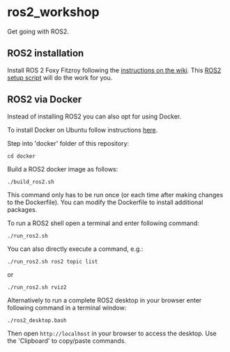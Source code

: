 # ros2_workshop

Get going with ROS2.

## ROS2 installation

Install ROS 2 Foxy Fitzroy following the [instructions on the wiki](https://index.ros.org/doc/ros2/Installation/Foxy/).
This [ROS2 setup script](https://github.com/Tiryoh/ros2_setup_scripts_ubuntu) will do the work for you.

## ROS2 via Docker

Instead of installing ROS2 you can also opt for using Docker.

To install Docker on Ubuntu follow instructions [here](https://docs.docker.com/engine/install/ubuntu/).

Step into 'docker' folder of this repository:
```
cd docker
```

Build a ROS2 docker image as follows:
```
./build_ros2.sh
```
This command only has to be run once (or each time after making changes to the Dockerfile).
You can modify the Dockerfile to install additional packages.

To run a ROS2 shell open a terminal and enter following command:
```
./run_ros2.sh
```

You can also directly execute a command, e.g.:
```
./run_ros2.sh ros2 topic list
```
or
```
./run_ros2.sh rviz2
```

Alternatively to run a complete ROS2 desktop in your browser enter following command in a terminal window:
```
./ros2_desktop.bash
```
Then open `http://localhost` in your browser to access the desktop.
Use the 'Clipboard' to copy/paste commands.



